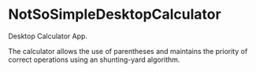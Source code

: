 # NotSoSimpleDesktopCalculator
Desktop Calculator App.

The calculator allows the use of parentheses and maintains the priority of correct operations using an shunting-yard algorithm.
